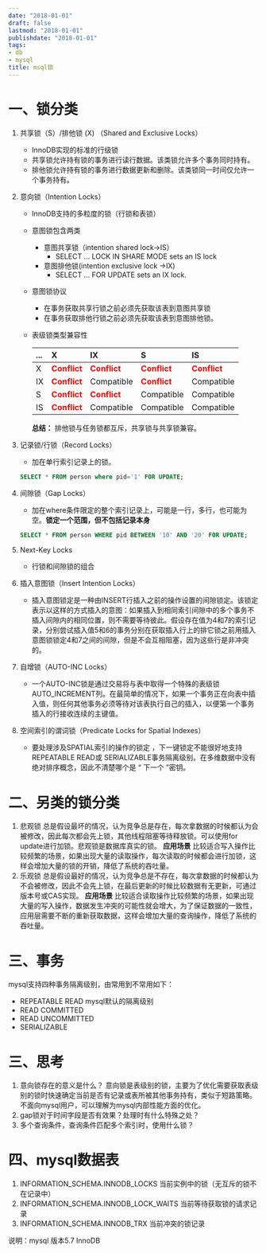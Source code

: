 ```yaml
---
date: "2018-01-01"
draft: false
lastmod: "2018-01-01"
publishdate: "2018-01-01"
tags:
- db
- mysql
title: msql锁
---
```

# 一、锁分类

1. 共享锁（S）/排他锁 (X) （Shared and Exclusive Locks）
    * InnoDB实现的标准的行级锁
    * 共享锁允许持有锁的事务进行读行数据。该类锁允许多个事务同时持有。
    * 排他锁允许持有锁的事务进行数据更新和删除。该类锁同一时间仅允许一个事务持有。
2. 意向锁（Intention Locks）
    * InnoDB支持的多粒度的锁（行锁和表锁）
    * 意图锁包含两类
        * 意图共享锁（intention shared lock->IS）
            * SELECT ... LOCK IN SHARE MODE sets an IS lock
        * 意图排他锁(intention exclusive lock ->IX)
            * SELECT ... FOR UPDATE sets an IX lock.
    * 意图锁协议
        * 在事务获取共享行锁之前必须先获取该表到意图共享锁
        * 在事务获取排他行锁之前必须先获取该表到意图排他锁。
    * 表级锁类型兼容性

        |...|X|IX|S|IS|
        |:----|:----|:----|:----|:----|
        |X   |**<font color=red>Conflict</red>**|**<font color=red>Conflict</red>**|**<font color=red>Conflict</red>**|**<font color=red>Conflict</red>**|
        |IX  |**<font color=red>Conflict</red>**| Compatible |**<font color=red>Conflict</red>**|Compatible|
        |S   |**<font color=red>Conflict</red>**|**<font color=red>Conflict</red>**| Compatible| Compatible|
        |IS  |**<font color=red>Conflict</red>**| Compatible| Compatible| Compatible|
        
        **总结：**
        排他锁与任务锁都互斥，共享锁与共享锁兼容。

3. 记录锁/行锁（Record Locks）
    * 加在单行索引记录上的锁。

    ```sql
    SELECT * FROM person where pid='1' FOR UPDATE;
    ```
4. 间隙锁（Gap Locks）
    * 加在where条件限定的整个索引记录上，可能是一行，多行，也可能为空。**锁定一个范围，但不包括记录本身**
    ```sql
    SELECT * FROM person WHERE pid BETWEEN '10' AND '20' FOR UPDATE;
    ```
5. Next-Key Locks
    * 行锁和间隙锁的组合

6. 插入意图锁（Insert Intention Locks）
    * 插入意图锁定是一种由INSERT行插入之前的操作设置的间隙锁定。该锁定表示以这样的方式插入的意图：如果插入到相同索引间隙中的多个事务不插入间隙内的相同位置，则不需要等待彼此。假设存在值为4和7的索引记录，分别尝试插入值5和6的事务分别在获取插入行上的排它锁之前用插入意图锁锁定4和7之间的间隙，但是不会互相阻塞，因为这些行是非冲突的。

7. 自增锁（AUTO-INC Locks）
    * 一个AUTO-INC锁是通过交易将与表中取得一个特殊的表级锁 AUTO_INCREMENT列。在最简单的情况下，如果一个事务正在向表中插入值，则任何其他事务必须等待对该表执行自己的插入，以便第一个事务插入的行接收连续的主键值。

8. 空间索引的谓词锁（Predicate Locks for Spatial Indexes）
    * 要处理涉及SPATIAL索引的操作的锁定 ，下一键锁定不能很好地支持REPEATABLE READ或 SERIALIZABLE事务隔离级别。在多维数据中没有绝对排序概念，因此不清楚哪个是 “ 下一个 ”密钥。

# 二、另类的锁分类

1. 悲观锁
总是假设最坏的情况，认为竞争总是存在，每次拿数据的时候都认为会被修改，因此每次都会先上锁，其他线程阻塞等待释放锁。可以使用for update进行加锁。悲观锁是数据库真实的锁。
**应用场景** 比较适合写入操作比较频繁的场景，如果出现大量的读取操作，每次读取的时候都会进行加锁，这样会增加大量的锁的开销，降低了系统的吞吐量。
2. 乐观锁
总是假设最好的情况，认为竞争总是不存在，每次拿数据的时候都认为不会被修改，因此不会先上锁，在最后更新的时候比较数据有无更新，可通过版本号或CAS实现。
**应用场景** 比较适合读取操作比较频繁的场景，如果出现大量的写入操作，数据发生冲突的可能性就会增大，为了保证数据的一致性，应用层需要不断的重新获取数据，这样会增加大量的查询操作，降低了系统的吞吐量。

# 三、事务
mysql支持四种事务隔离级别，由常用到不常用如下：

* REPEATABLE READ
mysql默认的隔离级别
* READ COMMITTED
* READ UNCOMMITTED
* SERIALIZABLE

# 三、思考
1. 意向锁存在的意义是什么？
意向锁是表级别的锁，主要为了优化需要获取表级别的锁时快速确定当前是否有记录或表所被其他事务持有，类似于短路策略。不面向mysql用户，可以理解为mysql内部性能方面的优化。
2. gap锁对于时间字段是否有效果？处理时有什么特殊之处？
3. 多个查询条件，查询条件匹配多个索引时，使用什么锁？


# 四、mysql数据表

1. INFORMATION_SCHEMA.INNODB_LOCKS  当前实例中的锁（无互斥的锁不在记录中）
2. INFORMATION_SCHEMA.INNODB_LOCK_WAITS 当前等待获取锁的请求记录
3. INFORMATION_SCHEMA.INNODB_TRX 当前冲突的锁记录


说明：mysql 版本5.7 InnoDB